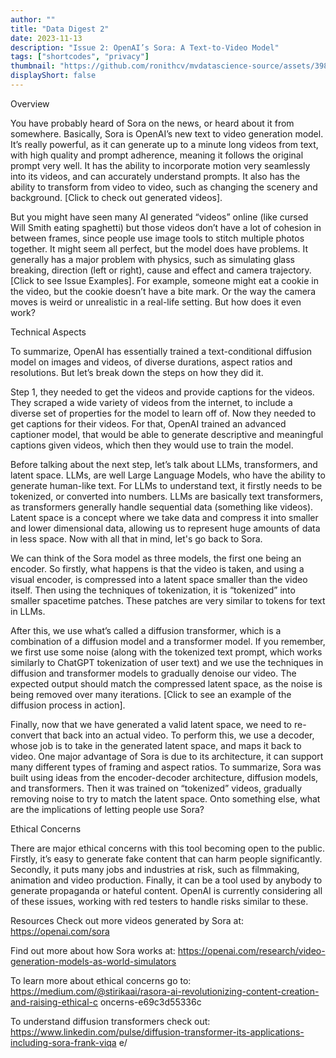```yaml
---
author: ""
title: "Data Digest 2"
date: 2023-11-13
description: "Issue 2: OpenAI’s Sora: A Text-to-Video Model"
tags: ["shortcodes", "privacy"]
thumbnail: "https://github.com/ronithcv/mvdatascience-source/assets/39817950/b4ce3635-f2d1-4e7b-908c-8051e0b6370b"
displayShort: false
---
```

Overview

  You have probably heard of Sora on the news, or heard about it from somewhere.
Basically, Sora is OpenAI’s new text to video generation model. It’s really powerful, as it can
generate up to a minute long videos from text, with high quality and prompt adherence,
meaning it follows the original prompt very well. It has the ability to incorporate motion very
seamlessly into its videos, and can accurately understand prompts. It also has the ability to
transform from video to video, such as changing the scenery and background. [Click to check out
generated videos].

  But you might have seen many AI generated “videos” online (like cursed Will Smith
eating spaghetti) but those videos don’t have a lot of cohesion in between frames, since people
use image tools to stitch multiple photos together. It might seem all perfect, but the model
does have problems. It generally has a major problem with physics, such as simulating glass
breaking, direction (left or right), cause and effect and camera trajectory. [Click to see Issue
Examples]. For example, someone might eat a cookie in the video, but the cookie doesn’t have a
bite mark. Or the way the camera moves is weird or unrealistic in a real-life setting. But how
does it even work?

Technical Aspects

To summarize, OpenAI has essentially trained a text-conditional diffusion model on
images and videos, of diverse durations, aspect ratios and resolutions. But let’s break down the
steps on how they did it.

Step 1, they needed to get the videos and provide captions for the videos. They scraped a
wide variety of videos from the internet, to include a diverse set of properties for the model to
learn off of. Now they needed to get captions for their videos. For that, OpenAI trained an
advanced captioner model, that would be able to generate descriptive and meaningful captions
given videos, which then they would use to train the model.

Before talking about the next step, let’s talk about LLMs, transformers, and latent space.
LLMs, are well Large Language Models, who have the ability to generate human-like text. For
LLMs to understand text, it firstly needs to be tokenized, or converted into numbers. LLMs are
basically text transformers, as transformers generally handle sequential data (something like
videos). Latent space is a concept where we take data and compress it into smaller and lower
dimensional data, allowing us to represent huge amounts of data in less space. Now with all
that in mind, let's go back to Sora.

We can think of the Sora model as three models, the first one being an encoder. So
firstly, what happens is that the video is taken, and using a visual encoder, is compressed into
a latent space smaller than the video itself. Then using the techniques of tokenization, it is
“tokenized” into smaller spacetime patches. These patches are very similar to tokens for text in
LLMs.

After this, we use what’s called a diffusion transformer, which is a combination of a
diffusion model and a transformer model. If you remember, we first use some noise (along with
the tokenized text prompt, which works similarly to ChatGPT tokenization of user text) and we
use the techniques in diffusion and transformer models to gradually denoise our video. The
expected output should match the compressed latent space, as the noise is being removed over
many iterations. [Click to see an example of the diffusion process in action].

Finally, now that we have generated a valid latent space, we need to re-convert that back
into an actual video. To perform this, we use a decoder, whose job is to take in the generated
latent space, and maps it back to video. One major advantage of Sora is due to its architecture,
it can support many different types of framing and aspect ratios.
To summarize, Sora was built using ideas from the encoder-decoder architecture,
diffusion models, and transformers. Then it was trained on “tokenized” videos, gradually
removing noise to try to match the latent space. Onto something else, what are the
implications of letting people use Sora?

Ethical Concerns

There are major ethical concerns with this tool becoming open to the public. Firstly, it’s
easy to generate fake content that can harm people significantly. Secondly, it puts many jobs
and industries at risk, such as filmmaking, animation and video production. Finally, it can be a
tool used by anybody to generate propaganda or hateful content. OpenAI is currently
considering all of these issues, working with red testers to handle risks similar to these.


Resources
Check out more videos generated by Sora at:
https://openai.com/sora

Find out more about how Sora works at:
https://openai.com/research/video-generation-models-as-world-simulators

To learn more about ethical concerns go to:
https://medium.com/@stirikaai/rasora-ai-revolutionizing-content-creation-and-raising-ethical-c
oncerns-e69c3d55336c

To understand diffusion transformers check out:
https://www.linkedin.com/pulse/diffusion-transformer-its-applications-including-sora-frank-viqa
e/
